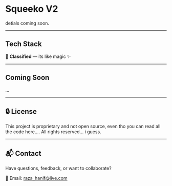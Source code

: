 # Squeeko V2

detials coming soon.

---

## Tech Stack

🤫 **Classified** — its like magic ✨

---

## Coming Soon

...

---

## 🔒 License

This project is proprietary and not open source, even tho you can read all the code here.... All rights reserved... i guess.

---

## 📬 Contact

Have questions, feedback, or want to collaborate?

📧 Email: raza_hanif@live.com